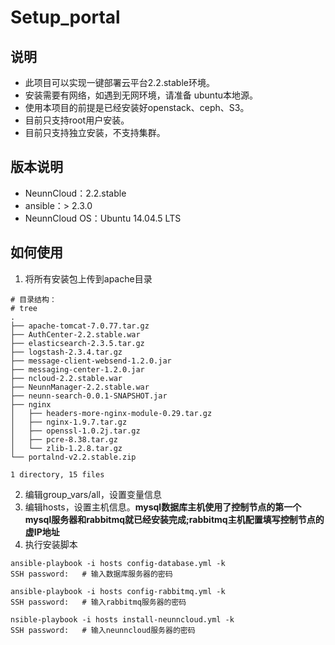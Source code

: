 # Setup_portal

## 说明

- 此项目可以实现一键部署云平台2.2.stable环境。
- 安装需要有网络，如遇到无网环境，请准备 ubuntu本地源。
- 使用本项目的前提是已经安装好openstack、ceph、S3。
- 目前只支持root用户安装。
- 目前只支持独立安装，不支持集群。


## 版本说明
- NeunnCloud：2.2.stable
- ansible：> 2.3.0
- NeunnCloud OS：Ubuntu 14.04.5 LTS

## 如何使用

1. 将所有安装包上传到apache目录

```
# 目录结构：
# tree 
.
├── apache-tomcat-7.0.77.tar.gz
├── AuthCenter-2.2.stable.war
├── elasticsearch-2.3.5.tar.gz
├── logstash-2.3.4.tar.gz
├── message-client-websend-1.2.0.jar
├── messaging-center-1.2.0.jar
├── ncloud-2.2.stable.war
├── NeunnManager-2.2.stable.war
├── neunn-search-0.0.1-SNAPSHOT.jar
├── nginx
│   ├── headers-more-nginx-module-0.29.tar.gz
│   ├── nginx-1.9.7.tar.gz
│   ├── openssl-1.0.2j.tar.gz
│   ├── pcre-8.38.tar.gz
│   └── zlib-1.2.8.tar.gz
└── portalnd-v2.2.stable.zip

1 directory, 15 files

```

2. 编辑group_vars/all，设置变量信息
3. 编辑hosts，设置主机信息。**mysql数据库主机使用了控制节点的第一个mysql服务器和rabbitmq就已经安装完成;rabbitmq主机配置填写控制节点的虚IP地址**
4. 执行安装脚本  

```
ansible-playbook -i hosts config-database.yml -k
SSH password:   # 输入数据库服务器的密码

ansible-playbook -i hosts config-rabbitmq.yml -k
SSH password:   # 输入rabbitmq服务器的密码

nsible-playbook -i hosts install-neunncloud.yml -k
SSH password:   # 输入neunncloud服务器的密码

```
